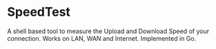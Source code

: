 # SpeedTest
A shell based tool to measure the Upload and Download Speed of your connection.
Works on LAN, WAN and Internet.
Implemented in Go.
